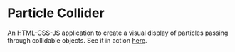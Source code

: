 # Particle Collider

An HTML-CSS-JS application to create a visual display of particles passing through collidable objects. See it in action [here]([https://docs.github.com/](https://centigrade-meal.000webhostapp.com/index.html)https://centigrade-meal.000webhostapp.com/index.html).

